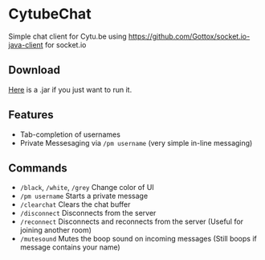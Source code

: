 CytubeChat
==========

Simple chat client for Cytu.be using https://github.com/Gottox/socket.io-java-client for socket.io

Download
--------

[Here](https://www.dropbox.com/s/u4w9bg6xliik6gp/cytubechat.jar) is a .jar if you just want to run it. 


Features
--------

- Tab-completion of usernames
- Private Messesaging via `/pm username` (very simple in-line messaging)

Commands
--------

- `/black`, `/white`, `/grey` Change color of UI
- `/pm username` Starts a private message
- `/clearchat` Clears the chat buffer
- `/disconnect` Disconnects from the server
- `/reconnect` Disconnects and reconnects from the server (Useful for joining another room)
- `/mutesound` Mutes the boop sound on incoming messages (Still boops if message contains your name)

